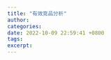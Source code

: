 ```yaml
---
title: "有效竞品分析"
author: 
categories: 
date: 2022-10-09 22:59:41 +0800
tags: 
excerpt: 
---
```










